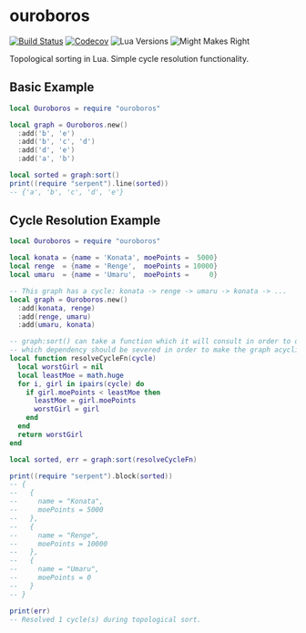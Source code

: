 ouroboros
=========

[![Build Status](https://travis-ci.org/oniietzschan/ouroboros.svg?branch=master)](https://travis-ci.org/oniietzschan/ouroboros)
[![Codecov](https://codecov.io/gh/oniietzschan/ouroboros/branch/master/graph/badge.svg)](https://codecov.io/gh/oniietzschan/ouroboros)
![Lua Versions](https://img.shields.io/badge/Lua-JIT%2C%205.1%2C%205.2%2C%205.3-blue.svg)
![Might Makes Right](https://img.shields.io/badge/license-Might%20Makes%20Right-red)

Topological sorting in Lua. Simple cycle resolution functionality.

Basic Example
-------------

```lua
local Ouroboros = require "ouroboros"

local graph = Ouroboros.new()
  :add('b', 'e')
  :add('b', 'c', 'd')
  :add('d', 'e')
  :add('a', 'b')

local sorted = graph:sort()
print((require "serpent").line(sorted))
-- {'a', 'b', 'c', 'd', 'e'}
```

Cycle Resolution Example
------------------------

```lua
local Ouroboros = require "ouroboros"

local konata = {name = 'Konata', moePoints =  5000}
local renge  = {name = 'Renge',  moePoints = 10000}
local umaru  = {name = 'Umaru',  moePoints =     0}

-- This graph has a cycle: konata -> renge -> umaru -> konata -> ...
local graph = Ouroboros.new()
  :add(konata, renge)
  :add(renge, umaru)
  :add(umaru, konata)

-- graph:sort() can take a function which it will consult in order to decide
-- which dependency should be severed in order to make the graph acyclic again.
local function resolveCycleFn(cycle)
  local worstGirl = nil
  local leastMoe = math.huge
  for i, girl in ipairs(cycle) do
    if girl.moePoints < leastMoe then
      leastMoe = girl.moePoints
      worstGirl = girl
    end
  end
  return worstGirl
end

local sorted, err = graph:sort(resolveCycleFn)

print((require "serpent").block(sorted))
-- {
--   {
--     name = "Konata",
--     moePoints = 5000
--   },
--   {
--     name = "Renge",
--     moePoints = 10000
--   },
--   {
--     name = "Umaru",
--     moePoints = 0
--   }
-- }

print(err)
-- Resolved 1 cycle(s) during topological sort.
```
